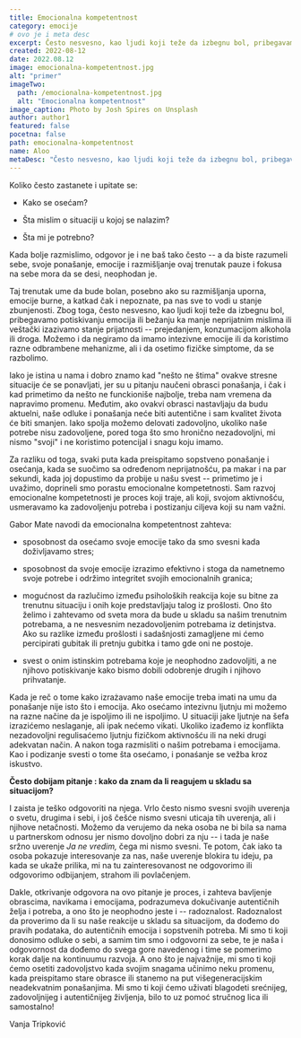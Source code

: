 ```yaml
---
title: Emocionalna kompetentnost
category: emocije
# ovo je i meta desc
excerpt: Često nesvesno, kao ljudi koji teže da izbegnu bol, pribegavamo potiskivanju emocija ili bežanju ka manje neprijatnim mislima
created: 2022-08-12
date: 2022.08.12
image: emocionalna-kompetentnost.jpg
alt: "primer"
imageTwo:
  path: /emocionalna-kompetentnost.jpg
  alt: "Emocionalna kompetentnost"
image_caption: Photo by Josh Spires on Unsplash
author: author1
featured: false
pocetna: false
path: emocionalna-kompetentnost
name: Aloo
metaDesc: "Često nesvesno, kao ljudi koji teže da izbegnu bol, pribegavamo potiskivanju emocija ili bežanju ka manje neprijatnim mislima"
---
```


Koliko često zastanete i upitate se:

-   Kako se osećam?

-   Šta mislim o situaciji u kojoj se nalazim?

-   Šta mi je potrebno?

Kada bolje razmislimo, odgovor je i ne baš tako često -- a da biste
razumeli sebe, svoje ponašanje, emocije i razmišljanje ovaj trenutak
pauze i fokusa na sebe mora da se desi, neophodan je.

Taj trenutak ume da bude bolan, posebno ako su razmišljanja uporna,
emocije burne, a katkad čak i nepoznate, pa nas sve to vodi u stanje
zbunjenosti. Zbog toga, često nesvesno, kao ljudi koji teže da izbegnu
bol, pribegavamo potiskivanju emocija ili bežanju ka manje neprijatnim
mislima ili veštački izazivamo stanje prijatnosti -- prejedanjem,
konzumacijom alkohola ili droga. Možemo i da negiramo da imamo intezivne
emocije ili da koristimo razne odbrambene mehanizme, ali i da osetimo
fizičke simptome, da se razbolimo.

Iako je istina u nama i dobro znamo kad "nešto ne štima" ovakve
stresne situacije će se ponavljati, jer su u pitanju naučeni obrasci
ponašanja, i čak i kad primetimo da nešto ne funckioniše najbolje, treba
nam vremena da napravimo promenu. Međutim, ako ovakvi obrasci
nastavljaju da budu aktuelni, naše odluke i ponašanja neće biti
autentične i sam kvalitet života će biti smanjen. Iako spolja možemo
delovati zadovoljno, ukoliko naše potrebe nisu zadovoljene, pored toga
što smo hronično nezadovoljni, mi nismo "svoji" i ne koristimo
potencijal i snagu koju imamo.

Za razliku od toga, svaki puta kada preispitamo sopstveno ponašanje i
osećanja, kada se suočimo sa određenom neprijatnošću, pa makar i na par
sekundi, kada joj dopustimo da probije u našu svest -- primetimo je i
uvažimo, doprineli smo porastu emocionalne kompetetnosti. Sam razvoj
emocionalne kompetetnosti je proces koji traje, ali koji, svojom
aktivnošću, usmeravamo ka zadovoljenju potreba i postizanju ciljeva koji
su nam važni.

Gabor Mate navodi da emocionalna kompetentnost zahteva:

-   sposobnost da osećamo svoje emocije tako da smo svesni kada
    doživljavamo stres;

-   sposobnost da svoje emocije izrazimo efektivno i stoga da nametnemo
    svoje potrebe i održimo integritet svojih emocionalnih granica;

-   mogućnost da razlučimo između psiholoških reakcija koje su bitne za
    trenutnu situaciju i onih koje predstavljaju talog iz prošlosti. Ono
    što želimo i zahtevamo od sveta mora da bude u skladu sa našim
    trenutnim potrebama, a ne nesvesnim nezadovoljenim potrebama iz
    detinjstva. Ako su razlike između prošlosti i sadašnjosti zamagljene
    mi ćemo percipirati gubitak ili pretnju gubitka i tamo gde oni ne
    postoje.

-   svest o onim istinskim potrebama koje je neophodno zadovoljiti, a ne
    njihovo potiskivanje kako bismo dobili odobrenje drugih i njihovo
    prihvatanje.

Kada je reč o tome kako izrażavamo naše emocije treba imati na umu da
ponašanje nije isto što i emocija. Ako osećamo intezivnu ljutnju mi
možemo na razne načine da je ispoljimo ili ne ispoljimo. U situaciji
jake ljutnje na šefa izrazićemo neslaganje, ali ipak nećemo vikati.
Ukoliko izađemo iz konflikta nezadovoljni regulisaćemo ljutnju fizičkom
aktivnošću ili na neki drugi adekvatan način. A nakon toga razmisliti o
našim potrebama i emocijama. Kao i podizanje svesti o tome šta osećamo,
i ponaśanje se vežba kroz iskustvo.

**Često dobijam pitanje : kako da znam da li reagujem u skladu sa
situacijom?**

I zaista je teško odgovoriti na njega. Vrlo često nismo svesni svojih
uverenja o svetu, drugima i sebi, i još češće nismo svesni uticaja tih
uverenja, ali i njihove netačnosti. Možemo da verujemo da neka osoba ne
bi bila sa nama u partnerskom odnosu jer nismo dovoljno dobri za nju --
i tada je naše sržno uverenje *Ja ne vredim,* čega mi nismo svesni. Te
potom, čak iako ta osoba pokazuje interesovanje za nas, naše uverenje
blokira tu ideju, pa kada se ukaže prilika, mi na tu zainteresovanost ne
odgovorimo ili odgovorimo odbijanjem, strahom ili povlačenjem.

Dakle, otkrivanje odgovora na ovo pitanje je proces, i zahteva bavljenje
obrascima, navikama i emocijama, podrazumeva dokučivanje autentičnih
želja i potreba, a ono što je neophodno jeste i -- radoznalost.
Radoznalost da proverimo da li su naše reakcije u skladu sa situacijom,
da dođemo do pravih podataka, do autentičnih emocija i sopstvenih
potreba. Mi smo ti koji donosimo odluke o sebi, a samim tim smo i
odgovorni za sebe, te je naša i odgovornost da dođemo do svega gore
navedenog i time se pomerimo korak dalje na kontinuumu razvoja. A ono
što je najvažnije, mi smo ti koji ćemo osetiti zadovoljstvo kada svojim
snagama učinimo neku promenu, kada preispitamo stare obrasce ili stanemo
na put višegeneracijskim neadekvatnim ponašanjima. Mi smo ti koji ćemo
uživati blagodeti srećnijeg, zadovoljnijeg i autentičnijeg življenja,
bilo to uz pomoć stručnog lica ili samostalno!

Vanja Tripković